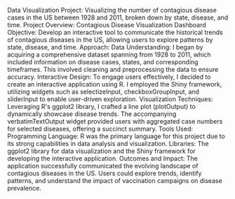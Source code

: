 Data Visualization Project: Visualizing the number of contagious disease cases in the US between 1928 and 2011, broken down by state, disease, and time.
Project Overview: Contagious Disease Visualization Dashboard
Objective: Develop an interactive tool to communicate the historical trends of contagious diseases in the US, allowing users to explore patterns by state, disease, and time.
Approach:
Data Understanding: I began by acquiring a comprehensive dataset spanning from 1928 to 2011, which included information on disease cases, states, and corresponding timeframes. This involved cleaning and preprocessing the data to ensure accuracy.
Interactive Design: To engage users effectively, I decided to create an interactive application using R. I employed the Shiny framework, utilizing widgets such as selectizeInput, checkboxGroupInput, and sliderInput to enable user-driven exploration.
Visualization Techniques: Leveraging R's ggplot2 library, I crafted a line plot (plotOutput) to dynamically showcase disease trends. The accompanying verbatimTextOutput widget provided users with aggregated case numbers for selected diseases, offering a succinct summary.
Tools Used:
Programming Language: R was the primary language for this project due to its strong capabilities in data analysis and visualization.
Libraries: The ggplot2 library for data visualization and the Shiny framework for developing the interactive application.
Outcomes and Impact:
The application successfully communicated the evolving landscape of contagious diseases in the US. Users could explore trends, identify patterns, and understand the impact of vaccination campaigns on disease prevalence.
